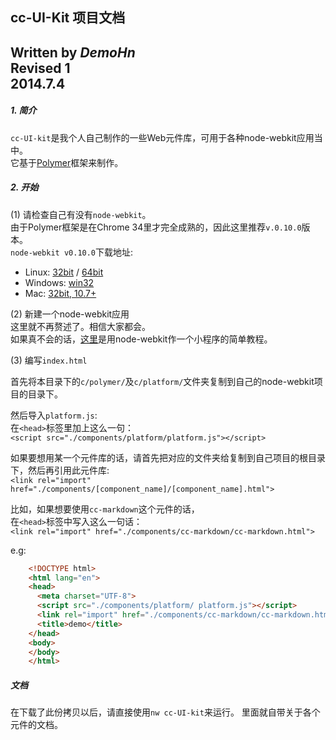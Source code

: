 ## cc-UI-Kit 项目文档

Written by _DemoHn_  
Revised 1  
2014.7.4  
-------------------------

##### 1. 简介
`cc-UI-kit`是我个人自己制作的一些Web元件库，可用于各种node-webkit应用当中。  
它基于[Polymer](http://www.polymer-project.org)框架来制作。  
  
  
##### 2. 开始
  
(1) 请检查自己有没有`node-webkit`。  
由于Polymer框架是在Chrome 34里才完全成熟的，因此这里推荐`v.0.10.0`版本。  
`node-webkit v0.10.0`下载地址:

* Linux: [32bit](http://dl.node-webkit.org/v0.10.0-rc1/node-webkit-v0.10.0-rc1-linux-ia32.tar.gz) / [64bit](http://dl.node-webkit.org/v0.10.0-rc1/node-webkit-v0.10.0-rc1-linux-x64.tar.gz)
* Windows: [win32](http://dl.node-webkit.org/v0.10.0-rc1/node-webkit-v0.10.0-rc1-win-ia32.zip)
* Mac: [32bit, 10.7+](http://dl.node-webkit.org/v0.10.0-rc1/node-webkit-v0.10.0-rc1-osx-ia32.zip)
  
(2) 新建一个node-webkit应用  
这里就不再赘述了。相信大家都会。    
如果真不会的话，[这里](https://github.com/rogerwang/node-webkit/wiki/Getting-Started-with-node-webkit)是用node-webkit作一个小程序的简单教程。

(3) 编写`index.html`

首先将本目录下的`c/polymer/`及`c/platform/`文件夹复制到自己的node-webkit项目的目录下。  

然后导入`platform.js`:  
在`<head>`标签里加上这么一句：  
`<script src="./components/platform/platform.js"></script>`
   
如果要想用某一个元件库的话，请首先把对应的文件夹给复制到自己项目的根目录下，然后再引用此元件库:  
`<link rel="import" href="./components/[component_name]/[component_name].html">`
   
比如，如果想要使用`cc-markdown`这个元件的话，  
在`<head>`标签中写入这么一句话：  
`<link rel="import" href="./components/cc-markdown/cc-markdown.html">`

e.g:
```html
    <!DOCTYPE html>  
    <html lang="en">  
    <head>  
      <meta charset="UTF-8">  
      <script src="./components/platform/ platform.js"></script>  
      <link rel="import" href="./components/cc-markdown/cc-markdown.html">  
      <title>demo</title>  
    </head>  
    <body>  
    </body>  
    </html>  
```

##### 文档
在下载了此份拷贝以后，请直接使用`nw cc-UI-kit`来运行。
里面就自带关于各个元件的文档。